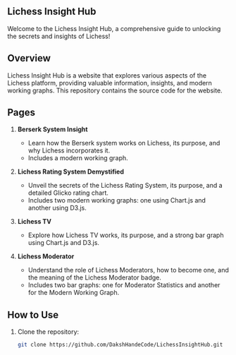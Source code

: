 ## Lichess Insight Hub

Welcome to the Lichess Insight Hub, a comprehensive guide to unlocking the secrets and insights of Lichess!

## Overview

Lichess Insight Hub is a website that explores various aspects of the Lichess platform, providing valuable information, insights, and modern working graphs. This repository contains the source code for the website.

## Pages

1. **Berserk System Insight**
   - Learn how the Berserk system works on Lichess, its purpose, and why Lichess incorporates it.
   - Includes a modern working graph.

2. **Lichess Rating System Demystified**
   - Unveil the secrets of the Lichess Rating System, its purpose, and a detailed Glicko rating chart.
   - Includes two modern working graphs: one using Chart.js and another using D3.js.

3. **Lichess TV**
   - Explore how Lichess TV works, its purpose, and a strong bar graph using Chart.js and D3.js.

4. **Lichess Moderator**
   - Understand the role of Lichess Moderators, how to become one, and the meaning of the Lichess Moderator badge.
   - Includes two bar graphs: one for Moderator Statistics and another for the Modern Working Graph.

## How to Use

1. Clone the repository:
   ```bash
   git clone https://github.com/DakshHandeCode/LichessInsightHub.git
